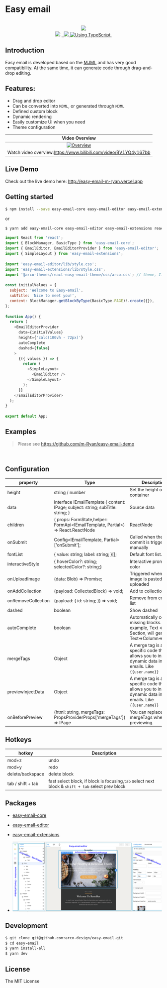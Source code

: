 # Easy email

<p align="center">

  <br/>
  <a aria-label="Vercel logo" href="https://vercel.com">
    <img src="https://badgen.net/badge/icon/Made%20by%20Vercel?icon=zeit&label&color=black&labelColor=black">
  </a>
  <br/>

  <img src="https://img.shields.io/badge/PRs-welcome-brightgreen.svg">
  <a aria-label="NPM version" href="https://www.npmjs.com/package/easy-email-editor">
    <img alt="" src="https://badgen.net/npm/v/easy-email-editor">
  </a>
  <a aria-label="React version" href="https://react.js">
    <img alt="" src="https://img.shields.io/badge/React-17.0-yellow.svg">
  </a>
  <a aria-label="MJML" href="https://mjml.io/">
    <img src="https://img.shields.io/badge/MJML-awesome-rgb(120 33 117).svg">
  </a>
  <a aria-label="Package size" href="https://www.typescriptlang.org/">
    <img alt="Using TypeScript" src="https://img.shields.io/badge/%3C/%3E-TypeScript-brightgreenred.svg">
  </a>
  <img alt="" src="https://badgen.net/npm/license/easy-email-editor">
</p>

## Introduction

Easy email is developed based on the [MJML](https://mjml.io/) and has very good compatibility. At the same time, it can generate code through drag-and-drop editing.

## Features:

- Drag and drop editor
- Can be converted into `MJML`, or generated through `MJML`
- Defined custom block
- Dynamic rendering
- Easily customize UI when you need
- Theme configuration


|                                                                                  Video Overview                                                                                  |
| :------------------------------------------------------------------------------------------------------------------------------------------------------------------------------: |
| <a href="https://www.bilibili.com/video/BV1YQ4y167bb" target="_blank"><img src="https://assets.maocanhua.cn/e2ba1d5c-c944-4351-9668-c519baf67361-image.png" alt="Overview" ></a> |
|                                                         Watch video overview:https://www.bilibili.com/video/BV1YQ4y167bb                                                         |

## Live Demo

Check out the live demo here: <a href="http://easy-email-m-ryan.vercel.app" target="_blank" alt="http://easy-email-m-ryan.vercel.app">http://easy-email-m-ryan.vercel.app</a>

## Getting started

```sh
$ npm install --save easy-email-core easy-email-editor easy-email-extensions react-final-form
```

or

```sh
$ yarn add easy-email-core easy-email-editor easy-email-extensions react-final-form
```

```js
import React from 'react';
import { BlockManager, BasicType } from 'easy-email-core';
import { EmailEditor, EmailEditorProvider } from 'easy-email-editor';
import { SimpleLayout } from 'easy-email-extensions';

import 'easy-email-editor/lib/style.css';
import 'easy-email-extensions/lib/style.css';
import '@arco-themes/react-easy-email-theme/css/arco.css'; // theme, If you need to change the theme, you can make a duplicate in https://arco.design/themes/design/1799/setting/base/Color

const initialValues = {
  subject: 'Welcome to Easy-email',
  subTitle: 'Nice to meet you!',
  content: BlockManager.getBlockByType(BasicType.PAGE)!.create({}),
};

function App() {
  return (
    <EmailEditorProvider
      data={initialValues}
      height={'calc(100vh - 72px)'}
      autoComplete
      dashed={false}
    >
      {({ values }) => {
        return (
          <SimpleLayout>
            <EmailEditor />
          </SimpleLayout>
        );
      }}
    </EmailEditorProvider>
  );
}

export default App;

```

## Examples

> Please see <a href="https://github.com/m-Ryan/easy-email-demo" target="_blank" alt="https://github.com/m-Ryan/easy-email-demo">https://github.com/m-Ryan/easy-email-demo</a>


</br>

## Configuration

  | property           | Type                                                                                               | Description                                                                                                                                                                                                       |
  | ------------------ | -------------------------------------------------------------------------------------------------- | ----------------------------------------------------------------------------------------------------------------------------------------------------------------------------------------------------------------- |
  | height             | string / number                                                                                    | Set the height of the container                                                                                                                                                                                   |
  | data               | interface IEmailTemplate { content: IPage; subject: string; subTitle: string; }                    | Source data                                                                                                                                                                                                       |
  | children           | ( props: FormState<T>,helper: FormApi<IEmailTemplate, Partial<IEmailTemplate>>) => React.ReactNode | ReactNode                                                                                                                                                                                                         |
  | onSubmit           | Config<IEmailTemplate, Partial<IEmailTemplate>>['onSubmit'];                                       | Called when the commit is triggered manually                                                                                                                                                                      |
  | fontList           | { value: string; label: string; }[];                                                               | Default font list.                                                                                                                                                                                                |
  | interactiveStyle   | { hoverColor?: string; selectedColor?: string;}                                                    | Interactive prompt color                                                                                                                                                                                          |
  | onUploadImage      | (data: Blob) => Promise<string>;                                                                   | Triggered when an image is pasted or uploaded                                                                                                                                                                     |
  | onAddCollection    | (payload: CollectedBlock) => void;                                                                 | Add to collection list                                                                                                                                                                                            |
  | onRemoveCollection | (payload: { id: string; }) => void;                                                                | Remove from collection list                                                                                                                                                                                       |
  | dashed             | boolean                                                                                            | Show dashed                                                                                                                                                                                                       |
  | autoComplete       | boolean                                                                                            | Automatically complete missing blocks. For example, Text => Section, will generate Text=>Column=>Section                                                                                                          |
  | mergeTags          | Object                                                                                             | A merge tag is a bit of specific code that allows you to insert dynamic data into emails. Like `{{user.name}}` |
  | previewInjectData          | Object                                                                                             | A merge tag is a bit of specific code that allows you to insert dynamic data into emails. Like `{{user.name}}` |
  | onBeforePreview    | (html: string, mergeTags: PropsProviderProps['mergeTags']) => IPage                                 | You can replace mergeTags when previewing.                                                                |



## Hotkeys

| hotkey            | Description       |
| ----------------- | ----------------- |
| mod+z             | undo              |
| mod+y             | redo              |
| delete/backspace  | delete block      |
| tab / shift + tab | fast select block, if block is focusing,`tab` select next block & `shift + tab` select prev block|


## Packages
  * [easy-email-core](./packages/easy-email-core/readme.md)
  * [easy-email-editor](./packages/easy-email-editor/readme.md)
  * [easy-email-extensions](./packages/easy-email-extensions/readme.md)



  * <img alt="" src="./layout.png">

## Development

```sh
$ git clone git@github.com:arco-design/easy-email.git
$ cd easy-email
$ yarn install-all
$ yarn dev

```

## License

The MIT License
